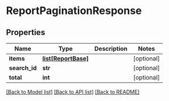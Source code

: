 # ReportPaginationResponse

## Properties
Name | Type | Description | Notes
------------ | ------------- | ------------- | -------------
**items** | [**list[ReportBase]**](ReportBase.md) |  | [optional] 
**search_id** | **str** |  | [optional] 
**total** | **int** |  | [optional] 

[[Back to Model list]](../README.md#documentation-for-models) [[Back to API list]](../README.md#documentation-for-api-endpoints) [[Back to README]](../README.md)


